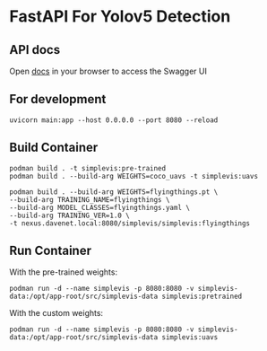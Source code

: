 # FastAPI For Yolov5 Detection

## API docs

Open [docs](docs) in your browser to access the Swagger UI

## For development

```
uvicorn main:app --host 0.0.0.0 --port 8080 --reload
```

## Build Container

```
podman build . -t simplevis:pre-trained
podman build . --build-arg WEIGHTS=coco_uavs -t simplevis:uavs
```

```
podman build . --build-arg WEIGHTS=flyingthings.pt \
--build-arg TRAINING_NAME=flyingthings \
--build-arg MODEL_CLASSES=flyingthings.yaml \
--build-arg TRAINING_VER=1.0 \
-t nexus.davenet.local:8080/simplevis/simplevis:flyingthings
```

## Run Container

With the pre-trained weights:

```
podman run -d --name simplevis -p 8080:8080 -v simplevis-data:/opt/app-root/src/simplevis-data simplevis:pretrained
```

With the custom weights:

```
podman run -d --name simplevis -p 8080:8080 -v simplevis-data:/opt/app-root/src/simplevis-data simplevis:uavs
```
